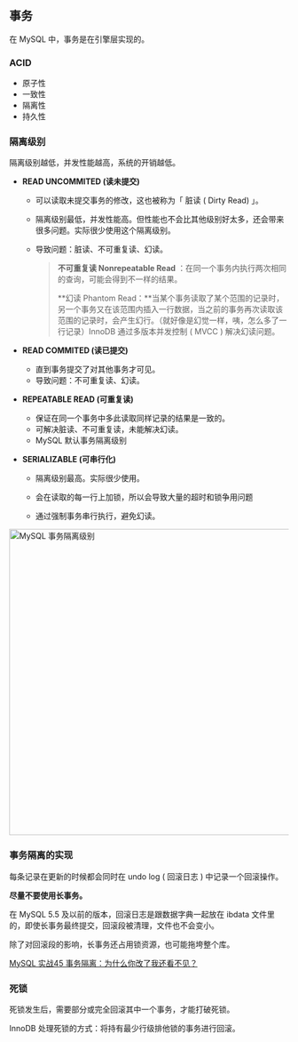 ## 事务

在 MySQL 中，事务是在引擎层实现的。

### ACID

- 原子性
- 一致性
- 隔离性
- 持久性



### 隔离级别

隔离级别越低，并发性能越高，系统的开销越低。

- **READ UNCOMMITED (读未提交)**

  - 可以读取未提交事务的修改，这也被称为「 脏读 ( Dirty Read) 」。

  - 隔离级别最低，并发性能高。但性能也不会比其他级别好太多，还会带来很多问题。实际很少使用这个隔离级别。

  - 导致问题：脏读、不可重复读、幻读。

    > **不可重复读 Nonrepeatable Read** ：在同一个事务内执行两次相同的查询，可能会得到不一样的结果。
    >
    > **幻读 Phantom Read：**当某个事务读取了某个范围的记录时，另一个事务又在该范围内插入一行数据，当之前的事务再次读取该范围的记录时，会产生幻行。（就好像是幻觉一样，咦，怎么多了一行记录）InnoDB 通过多版本并发控制 ( MVCC ) 解决幻读问题。

- **READ COMMITED (读已提交)**

  - 直到事务提交了对其他事务才可见。
  - 导致问题：不可重复读、幻读。

- **REPEATABLE READ (可重复读)**

  - 保证在同一个事务中多此读取同样记录的结果是一致的。
  - 可解决脏读、不可重复读，未能解决幻读。
  - MySQL 默认事务隔离级别

- **SERIALIZABLE (可串行化)**

  - 隔离级别最高。实际很少使用。

  - 会在读取的每一行上加锁，所以会导致大量的超时和锁争用问题

  - 通过强制事务串行执行，避免幻读。

    

<img width="551" alt="MySQL 事务隔离级别" src="https://user-images.githubusercontent.com/19634532/58936111-91604280-87a1-11e9-80b7-1c41fbeeb88f.png">



### 事务隔离的实现

每条记录在更新的时候都会同时在 undo log ( 回滚日志 ) 中记录一个回滚操作。

**尽量不要使用长事务。**

在 MySQL 5.5 及以前的版本，回滚日志是跟数据字典一起放在 ibdata 文件里的，即使长事务最终提交，回滚段被清理，文件也不会变小。

除了对回滚段的影响，长事务还占用锁资源，也可能拖垮整个库。



[MySQL 实战45 事务隔离：为什么你改了我还看不见？](https://time.geekbang.org/column/article/68963)


### 死锁

死锁发生后，需要部分或完全回滚其中一个事务，才能打破死锁。

InnoDB 处理死锁的方式：将持有最少行级排他锁的事务进行回滚。

